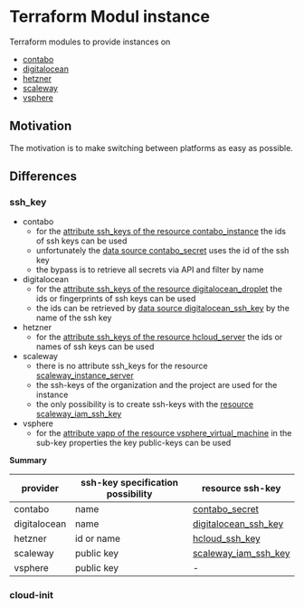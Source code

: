 # Terraform Modul instance

Terraform modules to provide instances on 

- [contabo](https://registry.terraform.io/providers/contabo/contabo/latest)
- [digitalocean](https://registry.terraform.io/providers/digitalocean/digitalocean/latest) 
- [hetzner](https://registry.terraform.io/providers/hetznercloud/hcloud/latest)
- [scaleway](https://registry.terraform.io/providers/scaleway/scaleway/latest)
- [vsphere](https://registry.terraform.io/providers/hashicorp/vsphere/latest)

## Motivation

The motivation is to make switching between platforms as easy as possible.

## Differences

### ssh_key

- contabo
  - for the [attribute ssh_keys of the resource contabo_instance](https://registry.terraform.io/providers/contabo/contabo/latest/docs/resources/contabo_instance#ssh_keys) the ids of ssh keys can be used<br>
  - unfortunately the [data source contabo_secret](https://registry.terraform.io/providers/contabo/contabo/latest/docs/data-sources/contabo_secret) uses the id of the ssh key
  - the bypass is to retrieve all secrets via API and filter by name
- digitalocean
  - for the [attribute ssh_keys of the resource digitalocean_droplet](https://registry.terraform.io/providers/digitalocean/digitalocean/latest/docs/resources/droplet#ssh_keys) the ids or fingerprints of ssh keys can be used<br>
  - the ids can be retrieved by [data source digitalocean_ssh_key](https://registry.terraform.io/providers/digitalocean/digitalocean/latest/docs/data-sources/ssh_key) by the name of the ssh key
- hetzner
  - for the [attribute ssh_keys of the resource hcloud_server](https://registry.terraform.io/providers/hetznercloud/hcloud/latest/docs/resources/server#ssh_keys) the ids or names of ssh keys can be used<br>
- scaleway
  - there is no attribute ssh_keys for the resource [scaleway_instance_server](https://registry.terraform.io/providers/scaleway/scaleway/latest/docs/resources/instance_server)
  - the ssh-keys of the organization and the project are used for the instance
  - the only possibility is to create ssh-keys with the [resource scaleway_iam_ssh_key](https://registry.terraform.io/providers/scaleway/scaleway/latest/docs/resources/iam_ssh_key)
- vsphere
  - for the [attribute vapp of the resource vsphere_virtual_machine](https://registry.terraform.io/providers/hashicorp/vsphere/latest/docs/resources/virtual_machine#vapp) in the sub-key properties the key public-keys can be used 

**Summary**

| provider     | ssh-key specification possibility | resource ssh-key                                                                                                        |
|--------------|-----------------------------------|-------------------------------------------------------------------------------------------------------------------------|
| contabo      | name                              | [contabo_secret](https://registry.terraform.io/providers/contabo/contabo/latest/docs/resources/contabo_secret)          |
| digitalocean | name                              | [digitalocean_ssh_key](https://registry.terraform.io/providers/digitalocean/digitalocean/latest/docs/resources/ssh_key) |
| hetzner      | id or name                        | [hcloud_ssh_key](https://registry.terraform.io/providers/hetznercloud/hcloud/latest/docs/resources/ssh_key)             | 
| scaleway     | public key                        | [scaleway_iam_ssh_key](https://registry.terraform.io/providers/scaleway/scaleway/latest/docs/resources/iam_ssh_key)     |
| vsphere      | public key                        | -                                                                                                                       |
 
### cloud-init

